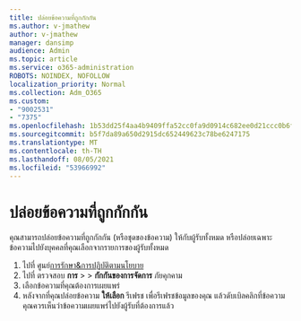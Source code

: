 ```yaml
---
title: ปล่อยข้อความที่ถูกกักกัน
ms.author: v-jmathew
author: v-jmathew
manager: dansimp
audience: Admin
ms.topic: article
ms.service: o365-administration
ROBOTS: NOINDEX, NOFOLLOW
localization_priority: Normal
ms.collection: Adm_O365
ms.custom:
- "9002531"
- "7375"
ms.openlocfilehash: 1b53dd25f4aa4b9409ffa52cc0fa9d0914c682ee0d21ccc0b6f0b484a3186626
ms.sourcegitcommit: b5f7da89a650d2915dc652449623c78be6247175
ms.translationtype: MT
ms.contentlocale: th-TH
ms.lasthandoff: 08/05/2021
ms.locfileid: "53966992"
---
```

# <a name="release-quarantined-messages"></a>ปล่อยข้อความที่ถูกกักกัน

คุณสามารถปล่อยข้อความที่ถูกกักกัน (หรือชุดของข้อความ) ให้กับผู้รับทั้งหมด หรือปล่อยเฉพาะข้อความไปยังบุคคลที่คุณเลือกจากรายการของผู้รับทั้งหมด

1. ไปที่ ศูนย์[การรักษา&การปฏิบัติตามนโยบาย](https://go.microsoft.com/fwlink/p/?linkid=2077143)
2. ไปที่ ตรวจสอบ **การ**  >    >  **กักกันของการจัดการ** ภัยคุกคาม
3. เลือกข้อความที่คุณต้องการเผยแพร่
4. หลังจากที่คุณปล่อยข้อความ **ให้เลือก** รีเฟรช เพื่อรีเฟรชข้อมูลของคุณ แล้วดับเบิลคลิกที่ข้อความ คุณควรเห็นว่าข้อความเผยแพร่ไปยังผู้รับที่ต้องการแล้ว
